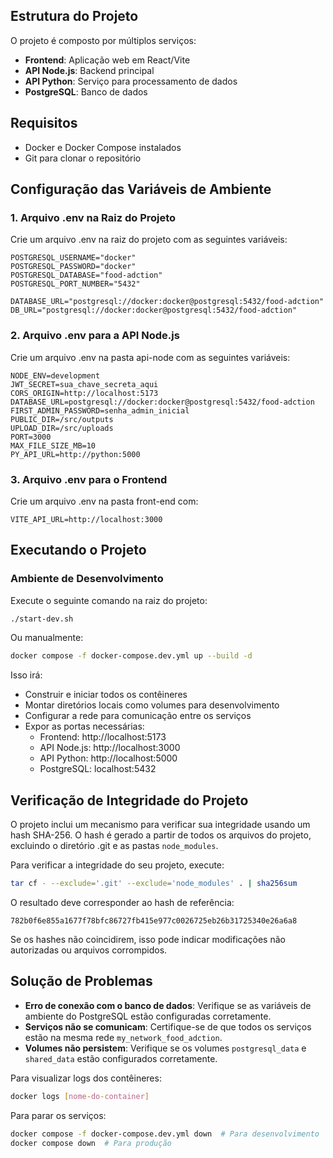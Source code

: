 ## Estrutura do Projeto

O projeto é composto por múltiplos serviços:
- **Frontend**: Aplicação web em React/Vite
- **API Node.js**: Backend principal
- **API Python**: Serviço para processamento de dados
- **PostgreSQL**: Banco de dados

## Requisitos

- Docker e Docker Compose instalados
- Git para clonar o repositório

## Configuração das Variáveis de Ambiente

### 1. Arquivo .env na Raiz do Projeto

Crie um arquivo .env na raiz do projeto com as seguintes variáveis:

```
POSTGRESQL_USERNAME="docker"
POSTGRESQL_PASSWORD="docker"
POSTGRESQL_DATABASE="food-adction"
POSTGRESQL_PORT_NUMBER="5432"

DATABASE_URL="postgresql://docker:docker@postgresql:5432/food-adction"
DB_URL="postgresql://docker:docker@postgresql:5432/food-adction"
```

### 2. Arquivo .env para a API Node.js

Crie um arquivo .env na pasta api-node com as seguintes variáveis:

```
NODE_ENV=development
JWT_SECRET=sua_chave_secreta_aqui
CORS_ORIGIN=http://localhost:5173
DATABASE_URL=postgresql://docker:docker@postgresql:5432/food-adction
FIRST_ADMIN_PASSWORD=senha_admin_inicial
PUBLIC_DIR=/src/outputs
UPLOAD_DIR=/src/uploads
PORT=3000
MAX_FILE_SIZE_MB=10
PY_API_URL=http://python:5000
```

### 3. Arquivo .env para o Frontend

Crie um arquivo .env na pasta front-end com:

```
VITE_API_URL=http://localhost:3000
```

## Executando o Projeto

### Ambiente de Desenvolvimento

Execute o seguinte comando na raiz do projeto:

```bash
./start-dev.sh
```

Ou manualmente:

```bash
docker compose -f docker-compose.dev.yml up --build -d
```

Isso irá:
- Construir e iniciar todos os contêineres
- Montar diretórios locais como volumes para desenvolvimento
- Configurar a rede para comunicação entre os serviços
- Expor as portas necessárias:
  - Frontend: http://localhost:5173
  - API Node.js: http://localhost:3000
  - API Python: http://localhost:5000
  - PostgreSQL: localhost:5432

## Verificação de Integridade do Projeto

O projeto inclui um mecanismo para verificar sua integridade usando um hash SHA-256. O hash é gerado a partir de todos os arquivos do projeto, excluindo o diretório .git e as pastas `node_modules`.

Para verificar a integridade do seu projeto, execute:

```bash
tar cf - --exclude='.git' --exclude='node_modules' . | sha256sum
```

O resultado deve corresponder ao hash de referência:
```
782b0f6e855a1677f78bfc86727fb415e977c0026725eb26b31725340e26a6a8
```

Se os hashes não coincidirem, isso pode indicar modificações não autorizadas ou arquivos corrompidos.

## Solução de Problemas

- **Erro de conexão com o banco de dados**: Verifique se as variáveis de ambiente do PostgreSQL estão configuradas corretamente.
- **Serviços não se comunicam**: Certifique-se de que todos os serviços estão na mesma rede `my_network_food_adction`.
- **Volumes não persistem**: Verifique se os volumes `postgresql_data` e `shared_data` estão configurados corretamente.

Para visualizar logs dos contêineres:
```bash
docker logs [nome-do-container]
```

Para parar os serviços:
```bash
docker compose -f docker-compose.dev.yml down  # Para desenvolvimento
docker compose down  # Para produção

``` 
